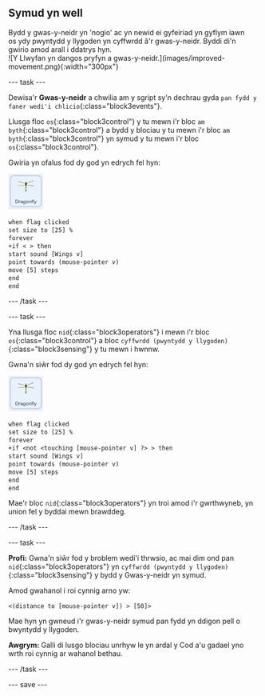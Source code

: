 ## Symud yn well

<div style="display: flex; flex-wrap: wrap">
<div style="flex-basis: 200px; flex-grow: 1; margin-right: 15px;">
Bydd y gwas-y-neidr yn 'nogio' ac yn newid ei gyfeiriad yn gyflym iawn os ydy pwyntydd y llygoden yn cyffwrdd â'r gwas-y-neidr. Byddi di'n gwirio amod arall i ddatrys hyn.
</div>
<div>
![Y Llwyfan yn dangos pryfyn a gwas-y-neidr.](images/improved-movement.png){:width="300px"}
</div>
</div>

--- task ---

Dewisa'r **Gwas-y-neidr** a chwilia am y sgript sy'n dechrau gyda `pan fydd y faner wedi'i chlicio`{:class="block3events"}.

Llusga floc `os`{:class="block3control"} y tu mewn i'r bloc `am byth`{:class="block3control"} a bydd y blociau y tu mewn i'r bloc `am byth`{:class="block3control"} yn symud y tu mewn i'r bloc `os`{:class="block3control"}.

Gwiria yn ofalus fod dy god yn edrych fel hyn:

![](images/dragonfly-icon.png)

```blocks3
when flag clicked
set size to [25] %
forever
+if < > then
start sound [Wings v]
point towards (mouse-pointer v)
move [5] steps
end
end
```
--- /task ---

--- task ---

Yna llusga floc `nid`{:class="block3operators"} i mewn i'r bloc `os`{:class="block3control"} a bloc `cyffwrdd (pwyntydd y llygoden)`{:class="block3sensing"} y tu mewn i hwnnw.

Gwna'n siŵr fod dy god yn edrych fel hyn:

![](images/dragonfly-icon.png)

```blocks3
when flag clicked
set size to [25] %
forever
+if <not <touching [mouse-pointer v] ?> > then
start sound [Wings v]
point towards (mouse-pointer v)
move [5] steps
end
end
```

Mae'r bloc `nid`{:class="block3operators"} yn troi amod i'r gwrthwyneb, yn union fel y byddai mewn brawddeg.

--- /task ---

--- task ---

**Profi:** Gwna'n siŵr fod y broblem wedi'i thrwsio, ac mai dim ond pan `nid`{:class="block3operators"} yn `cyffwrdd (pwyntydd y llygoden)`{:class="block3sensing"} y bydd y Gwas-y-neidr yn symud.

Amod gwahanol i roi cynnig arno yw:

```blocks3
<(distance to [mouse-pointer v]) > [50]>
```

Mae hyn yn gwneud i'r gwas-y-neidr symud pan fydd yn ddigon pell o bwyntydd y llygoden.

**Awgrym:** Galli di lusgo blociau unrhyw le yn ardal y Cod a'u gadael yno wrth roi cynnig ar wahanol bethau.

--- /task ---

--- save ---
